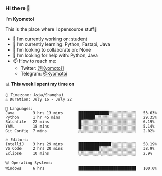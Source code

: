 ### Hi there 👋

I'm **Kyomotoi**

This is the place where I opensource stuff🤺

- 🔭 I’m currently working on: student
- 🌱 I’m currently learning: Python, Fastapi, Java
- 👯 I’m looking to collaborate on: None
- 🤔 I’m looking for help with: Python, Java
- 📫 How to reach me: 
    - Twitter: [@Kyomotoi1](https://twitter.com/Kyomotoi1) 
    - Telegram: [@Kyomotoi](https://t.me/Kyomotoi)

📊 **This week I spent my time on**
<!--START_SECTION:waka-->
```text
⌚︎ Timezone: Asia/Shanghai
🔛 Duration: July 16 - July 22

💬 Languages: 
Java        3 hrs 13 mins       █████████████░░░░░░░░░░░░   53.63% 
Python      1 hr 45 mins        ███████░░░░░░░░░░░░░░░░░░   29.35% 
Batchfile   22 mins             █░░░░░░░░░░░░░░░░░░░░░░░░   6.19% 
YAML        18 mins             █░░░░░░░░░░░░░░░░░░░░░░░░   5.14% 
Git Config  7 mins              ░░░░░░░░░░░░░░░░░░░░░░░░░   2.02%

🔥 Editors: 
IntelliJ    3 hrs 29 mins       ██████████████░░░░░░░░░░░   58.19% 
VS Code     2 hrs 20 mins       █████████░░░░░░░░░░░░░░░░   38.9% 
Eclipse     10 mins             ░░░░░░░░░░░░░░░░░░░░░░░░░   2.9%

💻 Operating Systems: 
Windows     6 hrs               █████████████████████████   100.0%
```
<!--END_SECTION:waka-->
